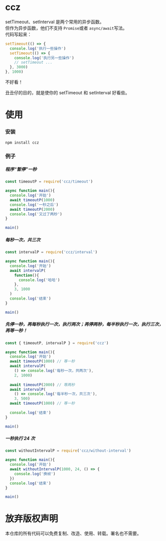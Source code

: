 # ccz
setTimeout、setInterval 是两个常用的异步函数。  
但作为异步函数，他们不支持 ```Promise```或者 ```async/await```写法。  
代码写起来：
```js
setTimeout(() => {
  console.log('执行一些操作')
  setTimeout(() => {
    console.log('执行另一些操作')
    // setTimeout ...
  }, 3000)
}, 1000)
```
不好看！

丑丑仔的目的，就是使你的 setTimeout 和 setInterval 好看些。  

# 使用
### 安装
```bash
npm install ccz
```

### 例子
##### 程序“暂停”一秒
``` js
const timeoutP = require('ccz/timeout')

async function main(){
  console.log('开始')
  await timeoutP(1000)
  console.log('一秒之后')
  await timeoutP(2000)
  console.log('又过了两秒')
}

main()
```

##### 每秒一次，共三次
``` js
const intervalP = require('ccz/interval')

async function main(){
  console.log('开始')
  await intervalP(
    function(){
      console.log('哈哈')
    },
    3, 1000
  )
  console.log('结束')
}

main()
```

##### 先停一秒，再每秒执行一次，执行两次；再停两秒，每半秒执行一次，执行三次，再等一秒！
``` js
const { timeoutP, intervalP } = require('ccz')

async function main(){
  console.log('开始')
  await timeoutP(1000) // 等一秒
  await intervalP(
    () => console.log('每秒一次，共两次'),
    2, 1000)
  
  await timeoutP(2000) // 等两秒
  await intervalP(
    () => console.log('每半秒一次，共三次'),
    3, 500)
  await timeoutP(1000) // 等一秒
  
  console.log('结束')
}

main()
```

##### 一秒执行 24 次
``` js
const withoutIntervalP = require('ccz/without-interval')

async function main(){
  console.log('开始')
  await withoutIntervalP(1000, 24, () => {
    console.log('换帧')
  })
  console.log('结束')
}

main()
```

# 放弃版权声明
本仓库的所有代码可以免费复制、改造、使用、转载。署名也不需要。